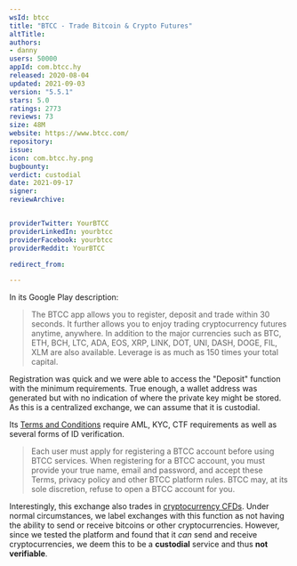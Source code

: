 ```yaml
---
wsId: btcc
title: "BTCC - Trade Bitcoin & Crypto Futures"
altTitle: 
authors:
- danny
users: 50000
appId: com.btcc.hy
released: 2020-08-04
updated: 2021-09-03
version: "5.5.1"
stars: 5.0
ratings: 2773
reviews: 73
size: 48M
website: https://www.btcc.com/
repository: 
issue: 
icon: com.btcc.hy.png
bugbounty: 
verdict: custodial
date: 2021-09-17
signer: 
reviewArchive:


providerTwitter: YourBTCC
providerLinkedIn: yourbtcc
providerFacebook: yourbtcc
providerReddit: YourBTCC

redirect_from:

---
```



In its Google Play description:

>The BTCC app allows you to register, deposit and trade within 30 seconds. It further allows you to enjoy trading cryptocurrency futures anytime, anywhere.
In addition to the major currencies such as BTC, ETH, BCH, LTC, ADA, EOS, XRP,
LINK, DOT, UNI, DASH, DOGE, FIL, XLM are also available. Leverage is as much as 150 times your total capital.

Registration was quick and we were able to access the "Deposit" function with the minimum requirements. True enough, a wallet address was generated but with no indication of where the private key might be stored. As this is a centralized exchange, we can assume that it is custodial.

Its [Terms and Conditions](https://www.btcc.com/detail/142638.html) require AML, KYC, CTF requirements as well as several forms of ID verification. 

>Each user must apply for registering a BTCC account before using BTCC services. When registering for a BTCC account, you must provide your true name, email and password, and accept these Terms, privacy policy and other BTCC platform rules. BTCC may, at its sole discretion, refuse to open a BTCC account for you.

Interestingly, this exchange also trades in [cryptocurrency CFDs](https://www.btcc.com/blog/trade-cryptocurrency-with-cfds/). Under normal circumstances, we label exchanges with this function as not having the ability to send or receive bitcoins or other cryptocurrencies. However, since we tested the platform and found that it *can* send and receive cryptocurrencies, we deem this to be a **custodial** service and thus **not verifiable**.